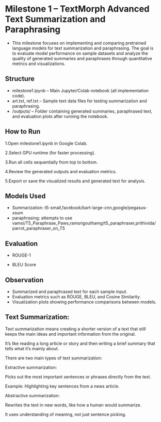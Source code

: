 # Milestone 1 – TextMorph Advanced Text Summarization and Paraphrasing
* This milestone focuses on implementing and comparing pretrained language models for text summarization and paraphrasing. The goal is to evaluate model performance on sample datasets and analyze the quality of generated summaries and paraphrases through quantitative metrics and visualizations.

## Structure
* milestone1.ipynb  – Main Jupyter/Colab notebook (all implementation code).
* art.txt, ref.txt – Sample text data files for testing summarization and paraphrasing.
* /outputs/ – Folder containing generated summaries, paraphrased text, and evaluation plots after running the notebook.

## How to Run
1.Open milestone1.ipynb in Google Colab.

2.Select GPU runtime (for faster processing).

3.Run all cells sequentially from top to bottom.

4.Review the generated outputs and evaluation metrics.

5.Export or save the visualized results and generated text for analysis.

## Models Used
* Summarization: t5-small,facebook/bart-large-cnn,google/pegasus-xsum
* paraphrasing: attempts to use vamsi/T5_Paraphrase_Paws,ramsrigouthamg/t5_paraphraser,prithivida/parrot_paraphraser_on_T5

## Evaluation
* ROUGE-1

* BLEU Score

## Observation
* Summarized and paraphrased text for each sample input.
* Evaluation metrics such as ROUGE, BLEU, and Cosine Similarity.
* Visualization plots showing performance comparisons between models.

## Text Summarization:
Text summarization means creating a shorter version of a text that still keeps the main ideas and important information from the original.

It’s like reading a long article or story and then writing a brief summary that tells what it’s mainly about.

There are two main types of text summarization:

Extractive summarization:

Picks out the most important sentences or phrases directly from the text.

Example: Highlighting key sentences from a news article.

Abstractive summarization:

Rewrites the text in new words, like how a human would summarize.

It uses understanding of meaning, not just sentence picking.



